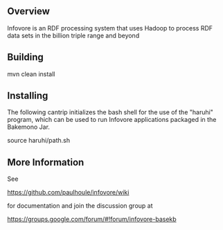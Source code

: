 Overview
--------

Infovore is an RDF processing system that uses Hadoop to process RDF data
sets in the billion triple range and beyond

Building
--------

mvn clean install

Installing
----------

The following cantrip initializes the bash shell for the use of the
"haruhi" program,  which can be used to run Infovore applications
packaged in the Bakemono Jar.

source haruhi/path.sh

More Information
----------------

See 

https://github.com/paulhoule/infovore/wiki 

for documentation and join the discussion group at

https://groups.google.com/forum/#!forum/infovore-basekb

